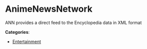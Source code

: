 # AnimeNewsNetwork


ANN provides a direct feed to the Encyclopedia data in XML format



**Categories**:
- [Entertainment](https://github.com/apis-list/apis-list#entertainment)




